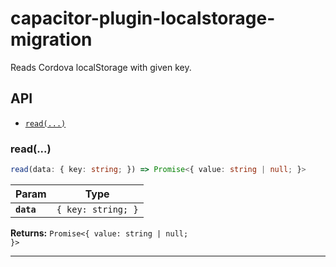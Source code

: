 # capacitor-plugin-localstorage-migration

Reads Cordova localStorage with given key.

## API

<docgen-index>

* [`read(...)`](#read)

</docgen-index>

<docgen-api>
<!--Update the source file JSDoc comments and rerun docgen to update the docs below-->

### read(...)

```typescript
read(data: { key: string; }) => Promise<{ value: string | null; }>
```

| Param      | Type                          |
| ---------- | ----------------------------- |
| **`data`** | <code>{ key: string; }</code> |

**Returns:** <code>Promise&lt;{ value: string | null; }&gt;</code>

--------------------

</docgen-api>
